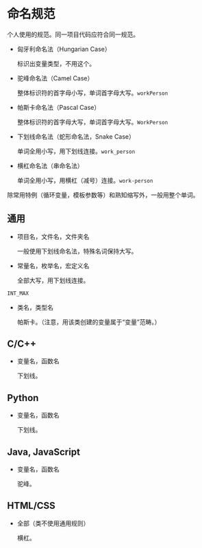 # 命名规范

个人使用的规范。同一项目代码应符合同一规范。

- 匈牙利命名法（Hungarian Case）

	标识出变量类型，不用这个。

- 驼峰命名法（Camel Case）

	整体标识符的首字母小写，单词首字母大写。`workPerson`

- 帕斯卡命名法（Pascal Case）

	整体标识符的首字母大写，单词首字母大写。`WorkPerson`

- 下划线命名法（蛇形命名法，Snake Case）

	单词全用小写，用下划线连接。`work_person`

- 横杠命名法（串命名法）

	单词全用小写，用横杠（减号）连接。`work-person`

除常用特例（循环变量，模板参数等）和熟知缩写外，一般用整个单词。

## 通用

- 项目名，文件名，文件夹名

  一般使用下划线命名法，特殊名词保持大写。

- 常量名，枚举名，宏定义名

  全部大写，用下划线连接。

```c
INT_MAX
```

- 类名，类型名

	帕斯卡。（注意，用该类创建的变量属于“变量”范畴。）

## C/C++

- 变量名，函数名

	下划线。

## Python

- 变量名，函数名

	下划线。

## Java, JavaScript

- 变量名，函数名

	驼峰。

## HTML/CSS

- 全部（类不使用通用规则）

	横杠。

